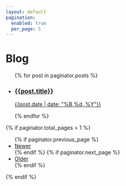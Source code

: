 ```yaml
---
layout: default
pagination:
  enabled: true
  per_page: 5
---
```

<div class="container">
  <div class="compartment compartment-narrow compartment-padded">
    <h1 class="u-fs-large">Blog</h1>
    <ul class="posts-listing posts-listing--alt">
    {% for post in paginator.posts %}
    <li>
          <a href="{{post.url}}">
            <h3>{{post.title}}</h3>
            <p>{{post.date | date: "%B %d, %Y"}}</p>
          </a>
      </li>
    {% endfor %}
    </ul>
    <div class="pagination">
      {% if paginator.total_pages > 1 %}
        <ul>
          {% if paginator.previous_page %}
          <li>
            <a href="{{ paginator.previous_page_path | prepend: site.baseurl }}">Newer</a>
          </li>
          {% endif %}
          {% if paginator.next_page %}
          <li>
            <a href="{{ paginator.next_page_path | prepend: site.baseurl }}">Older</a>
          </li>
          {% endif %}
        </ul>
      {% endif %}
    </div>
  </div>
</div>
